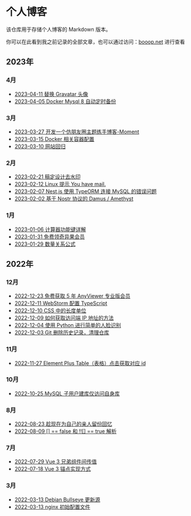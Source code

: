 # 个人博客

该仓库用于存储个人博客的 Markdown 版本。

你可以在此看到我之前记录的全部文章，也可以通过访问：[booop.net](https://booop.net) 进行查看

## 2023年

### 4月

- [2023-04-11 替换 Gravatar 头像](/markdown/%E6%9B%BF%E6%8D%A2-gravatar-%E5%A4%B4%E5%83%8F.md)
- [2023-04-05 Docker Mysql 8 自动定时备份](/markdown/docker-mysql-8-%E8%87%AA%E5%8A%A8%E5%AE%9A%E6%97%B6%E5%A4%87%E4%BB%BD.md)

### 3月

- [2023-03-27 开发一个仿朋友圈主题练手博客-Moment](/markdown/%E5%BC%80%E5%8F%91%E4%B8%80%E4%B8%AA%E4%BB%BF%E6%9C%8B%E5%8F%8B%E5%9C%88%E4%B8%BB%E9%A2%98%E7%BB%83%E6%89%8B%E5%8D%9A%E5%AE%A2-moment.md)
- [2023-03-15 Docker 相关容器配置](/markdown/docker-%E7%9B%B8%E5%85%B3%E5%AE%B9%E5%99%A8%E9%85%8D%E7%BD%AE.md)
- [2023-03-10 网站回归](/markdown/%E7%BD%91%E7%AB%99%E5%9B%9E%E5%BD%92.md)

### 2月

- [2023-02-21 稿定设计去水印](/markdown/%E7%A8%BF%E5%AE%9A%E8%AE%BE%E8%AE%A1%E5%8E%BB%E6%B0%B4%E5%8D%B0.md)
- [2023-02-12 Linux 提示 You have mail.](/markdown/linux-%E6%8F%90%E7%A4%BA-you-have-mail.md)
- [2023-02-07 Nest.js 使用 TypeORM 连接 MySQL 的错误问题](/markdown/next-js-%E4%BD%BF%E7%94%A8-typeorm-%E8%BF%9E%E6%8E%A5-mysql-%E7%9A%84%E9%94%99%E8%AF%AF%E9%97%AE%E9%A2%98.md)
- [2023-02-02 基于 Nostr 协议的 Damus / Amethyst](/markdown/%E5%9F%BA%E4%BA%8E-nostr-%E5%8D%8F%E8%AE%AE%E7%9A%84-damus-amethyst.md)

### 1月

- [2023-01-06 计算器功能键详解](/markdown/%E8%AE%A1%E7%AE%97%E5%99%A8%E5%8A%9F%E8%83%BD%E9%94%AE%E8%AF%A6%E8%A7%A3.md)
- [2023-01-31 免费领奇异果会员](/markdown/%E5%85%8D%E8%B4%B9%E9%A2%86%E5%A5%87%E5%BC%82%E6%9E%9C%E4%BC%9A%E5%91%98.md)
- [2023-01-29 数量关系公式](/markdown/%E6%95%B0%E9%87%8F%E5%85%B3%E7%B3%BB%E5%85%AC%E5%BC%8F.md)

## 2022年

### 12月

- [2022-12-23 免费获取 5 年 AnyViewer 专业版会员](/markdown/%E5%85%8D%E8%B4%B9%E8%8E%B7%E5%8F%96-5-%E5%B9%B4-anyviewer-%E4%B8%93%E4%B8%9A%E7%89%88%E4%BC%9A%E5%91%98.md)
- [2022-12-11 WebStorm 配置 TypeScript](/markdown/webstorm-%E9%85%8D%E7%BD%AE-typescript.md)
- [2022-12-10 CSS 中的长度单位](/markdown/css-%E4%B8%AD%E7%9A%84%E9%95%BF%E5%BA%A6%E5%8D%95%E4%BD%8D.md)
- [2022-12-09 如何获取访问端 IP 地址的方法](/markdown/%E5%A6%82%E4%BD%95%E8%8E%B7%E5%8F%96%E8%AE%BF%E9%97%AE%E7%AB%AF-ip-%E5%9C%B0%E5%9D%80%E7%9A%84%E6%96%B9%E6%B3%95.md)
- [2022-12-04 使用 Python 进行简单的人脸识别](/markdown/%E4%BD%BF%E7%94%A8-python-%E8%BF%9B%E8%A1%8C%E7%AE%80%E5%8D%95%E7%9A%84%E4%BA%BA%E8%84%B8%E8%AF%86%E5%88%AB.md)
- [2022-12-03 Git 删除历史记录，清理仓库](/markdown/git-%E5%88%A0%E9%99%A4%E5%8E%86%E5%8F%B2%E8%AE%B0%E5%BD%95%EF%BC%8C%E6%B8%85%E7%90%86%E4%BB%93%E5%BA%93.md)

### 11月

- [2022-11-27 Element Plus Table（表格）点击获取对应 id](/markdown/element-plus-%E8%A1%A8%E6%A0%BC%EF%BC%88%EF%BC%89%E7%82%B9%E5%87%BB%E8%8E%B7%E5%8F%96%E5%AF%B9%E5%BA%94-id.md)

### 10月

- [2022-10-25 MySQL 子用户建库仅访问自身库](/markdown/mysql-%E5%AD%90%E7%94%A8%E6%88%B7%E5%BB%BA%E5%BA%93%E4%BB%85%E8%AE%BF%E9%97%AE%E8%87%AA%E8%BA%AB%E5%BA%93.md)

### 8月

- [2022-08-23 趁现在为自己的亲人留份回忆](/markdown/%E8%B6%81%E7%8E%B0%E5%9C%A8%E4%B8%BA%E8%87%AA%E5%B7%B1%E7%9A%84%E4%BA%B2%E4%BA%BA%E7%95%99%E4%BB%BD%E5%9B%9E%E5%BF%86.md)
- [2022-08-09 [] == false 和 !![] == true 解析](/markdown/false-%E5%92%8C-true-%E8%A7%A3%E6%9E%90.md)

### 7月

- [2022-07-29 Vue 3 兄弟组件间传值](/markdown/vue-3-%E5%85%84%E5%BC%9F%E7%BB%84%E4%BB%B6%E9%97%B4%E4%BC%A0%E5%80%BC.md)
- [2022-07-18 Vue 3 锚点实现方式](/markdown/vue-3-%E9%94%9A%E7%82%B9%E5%AE%9E%E7%8E%B0%E6%96%B9%E5%BC%8F.md)

### 3月

- [2022-03-13 Debian Bullseye 更新源](/markdown/debian-bullseye-%E6%9B%B4%E6%96%B0%E6%BA%90.md)
- [2022-03-13 nginx 初始配置文件](/markdown/nginx-%E5%88%9D%E5%A7%8B%E9%85%8D%E7%BD%AE%E6%96%87%E4%BB%B6.md)